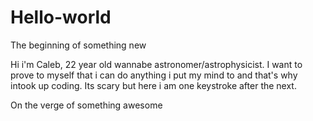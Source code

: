 # Hello-world
The beginning of something new

Hi i'm Caleb, 22 year old wannabe astronomer/astrophysicist.
I want to prove to myself that i can do anything i put my mind to and that's why intook up coding.
Its scary but here i am one keystroke after the next.

On the verge of something awesome
